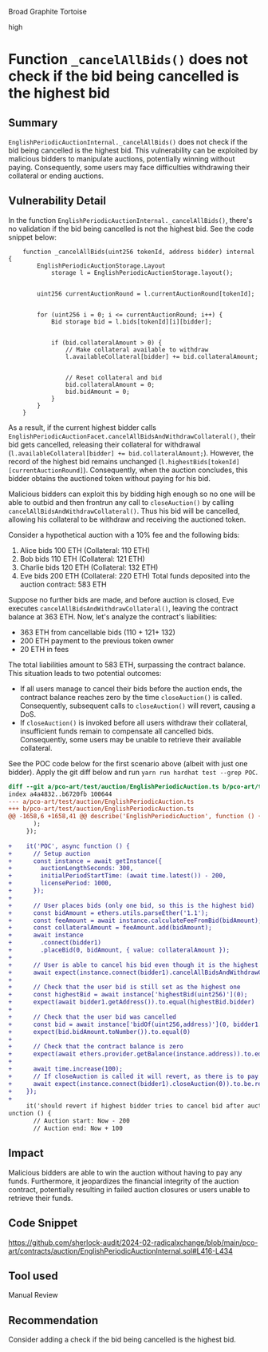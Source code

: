 Broad Graphite Tortoise

high

# Function `_cancelAllBids()` does not check if the bid being cancelled is the highest bid

## Summary
`EnglishPeriodicAuctionInternal._cancelAllBids()` does not check if the bid being cancelled is the highest bid. This vulnerability can be exploited by malicious bidders to manipulate auctions, potentially winning without paying. Consequently, some users may face difficulties withdrawing their collateral or ending auctions.

## Vulnerability Detail
In the function `EnglishPeriodicAuctionInternal._cancelAllBids()`, there's no validation  if the bid being cancelled is not the highest bid. See the code snippet below:

```solidity
    function _cancelAllBids(uint256 tokenId, address bidder) internal {
        EnglishPeriodicAuctionStorage.Layout
            storage l = EnglishPeriodicAuctionStorage.layout();


        uint256 currentAuctionRound = l.currentAuctionRound[tokenId];


        for (uint256 i = 0; i <= currentAuctionRound; i++) {
            Bid storage bid = l.bids[tokenId][i][bidder];


            if (bid.collateralAmount > 0) {
                // Make collateral available to withdraw
                l.availableCollateral[bidder] += bid.collateralAmount;


                // Reset collateral and bid
                bid.collateralAmount = 0;
                bid.bidAmount = 0;
            }
        }
    }
```

As a result, if the current highest bidder calls `EnglishPeriodicAuctionFacet.cancelAllBidsAndWithdrawCollateral()`, their bid gets cancelled, releasing their collateral for withdrawal (`l.availableCollateral[bidder] += bid.collateralAmount;`). However, the record of the highest bid remains unchanged (`l.highestBids[tokenId][currentAuctionRound]`). Consequently, when the auction concludes, this bidder obtains the auctioned token without paying for his bid.

Malicious bidders can exploit this by bidding high enough so no one will be able to outbid and then frontrun any call to `closeAuction()` by calling `cancelAllBidsAndWithdrawCollateral()`. Thus his bid will be cancelled, allowing his collateral to be withdraw and receiving the auctioned token. 

Consider a hypothetical auction with a 10% fee and the following bids:
1. Alice bids 100 ETH (Collateral: 110 ETH)
2. Bob bids 110 ETH (Collateral: 121 ETH)
3. Charlie bids 120 ETH (Collateral: 132 ETH)
4. Eve bids 200 ETH (Collateral: 220 ETH)
Total funds deposited into the auction contract: 583 ETH

Suppose no further bids are made, and before auction is closed, Eve executes `cancelAllBidsAndWithdrawCollateral()`, leaving the contract balance at 363 ETH. Now, let's analyze the contract's liabilities:

- 363 ETH from cancellable bids (110 + 121+ 132)
- 200 ETH payment to the previous token owner
- 20 ETH in fees

The total liabilities amount to 583 ETH, surpassing the contract balance. This situation leads to two potential outcomes:

- If all users manage to cancel their bids before the auction ends, the contract balance reaches zero by the time `closeAuction()` is called. Consequently, subsequent calls to `closeAuction()` will revert, causing a DoS.
- If `closeAuction()` is invoked before all users withdraw their collateral, insufficient funds remain to compensate all cancelled bids. Consequently, some users may be unable to retrieve their available collateral.

See the POC code below for the first scenario above (albeit with just one bidder). Apply the git diff below and run `yarn run hardhat test --grep POC`.

```diff
diff --git a/pco-art/test/auction/EnglishPeriodicAuction.ts b/pco-art/test/auction/EnglishPeriodicAuction.ts
index a4a4832..b6720fb 100644
--- a/pco-art/test/auction/EnglishPeriodicAuction.ts
+++ b/pco-art/test/auction/EnglishPeriodicAuction.ts
@@ -1658,6 +1658,41 @@ describe('EnglishPeriodicAuction', function () {
       );
     });
 
+    it('POC', async function () {
+      // Setup auction
+      const instance = await getInstance({
+        auctionLengthSeconds: 300,
+        initialPeriodStartTime: (await time.latest()) - 200,
+        licensePeriod: 1000,
+      });
+
+      // User places bids (only one bid, so this is the highest bid)
+      const bidAmount = ethers.utils.parseEther('1.1');
+      const feeAmount = await instance.calculateFeeFromBid(bidAmount);
+      const collateralAmount = feeAmount.add(bidAmount);
+      await instance
+        .connect(bidder1)
+        .placeBid(0, bidAmount, { value: collateralAmount });
+
+      // User is able to cancel his bid even though it is the highest one
+      await expect(instance.connect(bidder1).cancelAllBidsAndWithdrawCollateral(0)).to.not.be.reverted;
+
+      // Check that the user bid is still set as the highest one
+      const highestBid = await instance['highestBid(uint256)'](0);
+      expect(await bidder1.getAddress()).to.equal(highestBid.bidder)
+
+      // Check that the user bid was cancelled
+      const bid = await instance['bidOf(uint256,address)'](0, bidder1.getAddress());
+      expect(bid.bidAmount.toNumber()).to.equal(0)
+
+      // Check that the contract balance is zero
+      expect(await ethers.provider.getBalance(instance.address)).to.equal(0)
+
+      await time.increase(100);
+      // If closeAuction is called it will revert, as there is to pay fees
+      await expect(instance.connect(bidder1).closeAuction(0)).to.be.reverted;
+    });
+
     it('should revert if highest bidder tries to cancel bid after auction ends when highest bidder is previous steward and token is minted', async f
unction () {
       // Auction start: Now - 200
       // Auction end: Now + 100
```

## Impact
Malicious bidders are able to win the auction without having to pay any funds. Furthermore, it jeopardizes the financial integrity of the auction contract, potentially resulting in failed auction closures or users unable to retrieve their funds.

## Code Snippet
https://github.com/sherlock-audit/2024-02-radicalxchange/blob/main/pco-art/contracts/auction/EnglishPeriodicAuctionInternal.sol#L416-L434

## Tool used
Manual Review

## Recommendation
Consider adding a check if the bid being cancelled is the highest bid.
